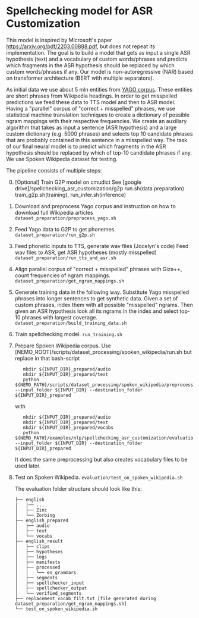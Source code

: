 # Spellchecking model for ASR Customization

This model is inspired by Microsoft's paper https://arxiv.org/pdf/2203.00888.pdf, but does not repeat its implementation.
The goal is to build a model that gets as input a single ASR hypothesis (text) and a vocabulary of custom words/phrases and predicts which fragments in the ASR hypothesis should be replaced by which custom words/phrases if any.
Our model is non-autoregressive (NAR) based on transformer architecture (BERT with multiple separators).

As initial data we use about 5 mln entities from [YAGO corpus](https://www.mpi-inf.mpg.de/departments/databases-and-information-systems/research/yago-naga/yago/downloads/). These entities are short phrases from Wikipedia headings.
In order to get misspelled predictions we feed these data to TTS model and then to ASR model.
Having a "parallel" corpus of "correct + misspelled" phrases, we use statistical machine translation techniques to create a dictionary of possible ngram mappings with their respective frequencies.
We create an auxiliary algorithm that takes as input a sentence (ASR hypothesis) and a large custom dictionary (e.g. 5000 phrases) and selects top 10 candidate phrases that are probably contained in this sentence in a misspelled way.
The task of our final neural model is to predict which fragments in the ASR hypothesis should be replaced by which of top-10 candidate phrases if any.
We use Spoken Wikipedia dataset for testing.

The pipeline consists of multiple steps:

0. [Optional] Train G2P model on cmudict
      See [google drive]/spellchecking_asr_customization/g2p
          run.sh(data preparation)
          train_g2p.sh(training),
          run_infer.sh(inference)

1. Download and preprocess Yago corpus and instruction on how to download full Wikipedia articles
   `dataset_preparation/preprocess_yago.sh`

2. Feed Yago data to G2P to get phonemes.
   `dataset_preparation/run_g2p.sh`

3. Feed phonetic inputs to TTS, generate wav files  (Jocelyn's code)
   Feed wav files to ASR, get ASR hypotheses (mostly misspelled)
   `dataset_preparation/run_tts_and_asr.sh`

4. Align parallel corpus of "correct + misspelled" phrases with Giza++, count frequencies of ngram mappings.
   `dataset_preparation/get_ngram_mappings.sh`

5. Generate training data in the following way.
   Substitute Yago misspelled phrases into longer sentences to get synthetic data.
   Given a set of custom phrases, index them with all possible "misspelled" ngrams.
   Then given an ASR hypothesis look all its ngrams in the index and select top-10 phrases with largest coverage.
   `dataset_preparation/build_training_data.sh`
 
6. Train spellchecking model.
   `run_training.sh`

7. Prepare Spoken Wikipedia corpus.
   Use
   [NEMO_ROOT]/scripts/dataset_processing/spoken_wikipedia/run.sh
   but replace in that bash-script
   ```
      mkdir ${INPUT_DIR}_prepared/audio
      mkdir ${INPUT_DIR}_prepared/text
      python ${NEMO_PATH}/scripts/dataset_processing/spoken_wikipedia/preprocess.py --input_folder ${INPUT_DIR} --destination_folder ${INPUT_DIR}_prepared
   ```

   with
   ```
      mkdir ${INPUT_DIR}_prepared/audio
      mkdir ${INPUT_DIR}_prepared/text
      mkdir ${INPUT_DIR}_prepared/vocabs
      python ${NEMO_PATH}/examples/nlp/spellchecking_asr_customization/evaluation/preprocess_spoken_wikipedia_and_create_vocabs.py --input_folder ${INPUT_DIR} --destination_folder ${INPUT_DIR}_prepared
   ```
   It does the same preprocessing but also creates vocabulary files to be used later.

8. Test on Spoken Wikipedia.
   `evaluation/test_on_spoken_wikipedia.sh`

   The evaluation folder structure should look like this:
   ```
   ├── english
   |   |── ...
   │   ├── Zinc
   │   └── Zorbing
   ├── english_prepared
   │   ├── audio
   │   ├── text
   │   └── vocabs
   ├── english_result
   │   ├── clips
   │   ├── hypotheses
   │   ├── logs
   │   ├── manifests
   │   ├── processed
   │   │   └── en_grammars
   │   ├── segments
   │   ├── spellchecker_input
   │   ├── spellchecker_output
   │   └── verified_segments
   ├── replacement_vocab_filt.txt [file generated during dataset_preparation/get_ngram_mappings.sh]
   └── test_on_spoken_wikipedia.sh
   ```

